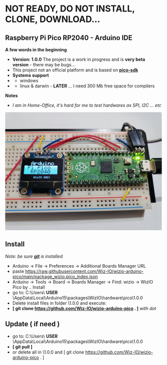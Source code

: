 # NOT READY, DO NOT INSTALL, CLONE, DOWNLOAD... 

## Raspberry Pi Pico RP2040 - Arduino IDE

**A few words in the beginning**
* **Version: 1.0.0** The project is a work in progress and is **very beta version** - there may be bugs...
* This project not an official platform and is based on [**pico-sdk**](https://github.com/raspberrypi/pico-sdk)
* **Systems support**
* * windows
* * linux & darwin - **LATER** ... I need 300 Mb free space for compilers

**Notes**
* _I am in Home-Office, it's hard for me to test hardwares as SPI, I2C ... etc_

![pico](https://raw.githubusercontent.com/Wiz-IO/LIB/master/pico/a1.jpg)

## Install
_Note: be sure [**git**](https://git-scm.com/downloads) is installed_
* Arduino -> File -> Preferences -> Additional Boards Manager URL
* paste https://raw.githubusercontent.com/Wiz-IO/wizio-arduino-pico/main/package_wizio.pico_index.json
* Arduino -> Tools -> Board -> Boards Manager -> Find: wizio -> WizIO Pico by .. Install
* go to: C:\Users\ **USER** \AppData\Local\Arduino15\packages\WizIO\hardware\pico\1.0.0
* Delete install files in folder \1.0.0 and execute:
* **[ git clone https://github.com/Wiz-IO/wizio-arduino-pico . ]** _with dot_

## Update ( if need )
* go to: C:\Users\ **USER** \AppData\Local\Arduino15\packages\WizIO\hardware\pico\1.0.0
* **[ git pull ]**
* or delete all in \1.0.0 and [ git clone https://github.com/Wiz-IO/wizio-arduino-pico . ]


